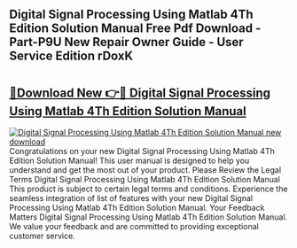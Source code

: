 ## Digital Signal Processing Using Matlab 4Th Edition Solution Manual Free Pdf Download - Part-P9U New Repair Owner Guide - User Service Edition rDoxK

# <h2><a href="http://bc16076.oget.top/?id=Digital+Signal+Processing+Using+Matlab+4Th+Edition+Solution+Manual">🔗Download New 👉🔴 Digital Signal Processing Using Matlab 4Th Edition Solution Manual</a></h2>

[![Digital Signal Processing Using Matlab 4Th Edition Solution Manual new download](https://i.imgur.com/5g1atiW.png)](http://bc16076.oget.top/?id=Digital+Signal+Processing+Using+Matlab+4Th+Edition+Solution+Manual)
Congratulations on your new Digital Signal Processing Using Matlab 4Th Edition Solution Manual! This user manual is designed to help you understand and get the most out of your product. Please Review the Legal Terms Digital Signal Processing Using Matlab 4Th Edition Solution Manual This product is subject to certain legal terms and conditions. Experience the seamless integration of list of features with your new Digital Signal Processing Using Matlab 4Th Edition Solution Manual. Your Feedback Matters Digital Signal Processing Using Matlab 4Th Edition Solution Manual. We value your feedback and are committed to providing exceptional customer service.
